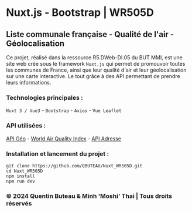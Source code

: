 # Nuxt.js - Bootstrap | WR505D

## Liste communale française - Qualité de l'air - Géolocalisation

Ce projet, réalisé dans la ressource R5.DWeb-DI.05 du BUT MMI, est une site web crée sous le framework `Nuxt.js` qui permet de promouvoir toutes les communes de France, ainsi que leur qualité d'air et leur géolocalisation sur une carte interactive. Le tout grâce à des API permettant de prendre leurs informations.

### Technologies principales :
`Nuxt 3 / Vue3` - `Bootstrap` - `Axios` - `Vue Leaflet`

### API utilisées :
[API Géo](https://geo.api.gouv.fr/decoupage-administratif/communes) - [World Air Quality Index](https://waqi.info/) - [API Adresse](https://adresse.data.gouv.fr/api-doc)

### Installation et lancement du projet :
```
git clone https://github.com/QBUTEAU/Nuxt_WR505D.git
cd Nuxt_WR505D
npm install
npm run dev
```

### © 2024 Quentin Buteau & Minh 'Moshi' Thai | Tous droits réservés
